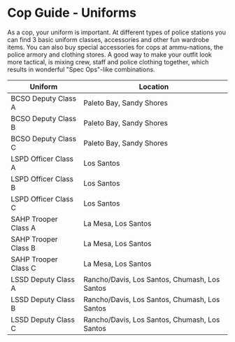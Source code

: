 # Cop Guide - Uniforms
As a cop, your uniform is important. At different types of police stations you can find 3 basic uniform classes, accessories and other fun wardrobe items. You can also buy special accessories for cops at ammu-nations, the police armory and clothing stores. A good way to make your outfit look more tactical, is mixing crew, staff and police clothing together, which results in wonderful "Spec Ops"-like combinations.

| Uniform              | Location                                      |
|----------------------|-----------------------------------------------|
| BCSO Deputy Class A  | Paleto Bay, Sandy Shores                      |
| BCSO Deputy Class B  | Paleto Bay, Sandy Shores                      |
| BCSO Deputy Class C  | Paleto Bay, Sandy Shores                      |
| LSPD Officer Class A | Los Santos                                    |
| LSPD Officer Class B | Los Santos                                    |
| LSPD Officer Class C | Los Santos                                    |
| SAHP Trooper Class A | La Mesa, Los Santos                           |
| SAHP Trooper Class B | La Mesa, Los Santos                           |
| SAHP Trooper Class C | La Mesa, Los Santos                           |
| LSSD Deputy Class A  | Rancho/Davis, Los Santos, Chumash, Los Santos |
| LSSD Deputy Class B  | Rancho/Davis, Los Santos, Chumash, Los Santos |
| LSSD Deputy Class C  | Rancho/Davis, Los Santos, Chumash, Los Santos |
